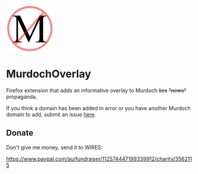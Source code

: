![Logo](icons/icon-128.png?raw=true "Logo")

# MurdochOverlay

Firefox extension that adds an informative overlay to Murdoch ~~lies~~ ~~"news"~~ propaganda.

If you think a domain has been added in error or you have another Murdoch domain to add, submit an issue [here](https://github.com/gdunstone/MurdochOverlay/issues/new).

## Donate

Don't give me money, send it to WIRES:

https://www.paypal.com/au/fundraiser/112574447199339912/charity/3562115